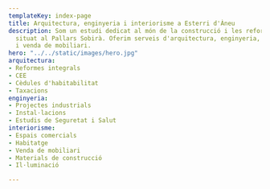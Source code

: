 ```yaml
---
templateKey: index-page
title: Arquitectura, enginyeria i interiorisme a Esterri d'Àneu
description: Som un estudi dedicat al món de la construcció i les reformes integrals
  situat al Pallars Sobirà. Oferim serveis d'arquitectura, enginyeria, interiorisme
  i venda de mobiliari.
hero: "../../static/images/hero.jpg"
arquitectura:
- Reformes integrals
- CEE
- Cèdules d'habitabilitat
- Taxacions
enginyeria:
- Projectes industrials
- Instal·lacions
- Estudis de Seguretat i Salut
interiorisme:
- Espais comercials
- Habitatge
- Venda de mobiliari
- Materials de construcció
- Il·luminació

---
```

